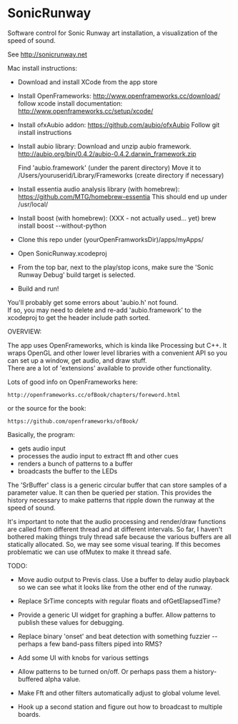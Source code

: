 # SonicRunway

Software control for Sonic Runway art installation, a visualization of the
speed of sound.  

See http://sonicrunway.net

Mac install instructions:

- Download and install XCode from the app store

- Install OpenFrameworks:  http://www.openframeworks.cc/download/
  follow xcode install documentation:  http://www.openframeworks.cc/setup/xcode/

- Install ofxAubio addon:  https://github.com/aubio/ofxAubio
  Follow git install instructions

- Install aubio library:
  Download and unzip aubio framework.
  http://aubio.org/bin/0.4.2/aubio-0.4.2.darwin_framework.zip

  Find 'aubio.framework' (under the parent directory)
  Move it to /Users/youruserid/Library/Frameworks (create directory if necessary)

- Install essentia audio analysis library (with homebrew):
    https://github.com/MTG/homebrew-essentia
    This should end up under /usr/local/

- Install boost (with homebrew):
    (XXX - not actually used... yet)
    brew install boost --without-python

- Clone this repo under (yourOpenFramworksDir)/apps/myApps/

- Open SonicRunway.xcodeproj

- From the top bar, next to the play/stop icons, make sure the 
  'Sonic Runway Debug' build target is selected.

- Build and run! 

You'll probably get some errors about 'aubio.h' not found.  
If so, you may need to delete and re-add 'aubio.framework' to 
the xcodeproj to get the header include path sorted.

OVERVIEW:

The app uses OpenFrameworks, which is kinda like Processing but C++.
It wraps OpenGL and other lower level libraries with a convenient
API so you can set up a window, get audio, and draw stuff.  
There are a lot of 'extensions' available to provide other 
functionality.  

Lots of good info on OpenFrameworks here:

    http://openframeworks.cc/ofBook/chapters/foreword.html

or the source for the book:

    https://github.com/openframeworks/ofBook/

Basically, the program:
  - gets audio input
  - processes the audio input to extract fft and other cues
  - renders a bunch of patterns to a buffer
  - broadcasts the buffer to the LEDs

The 'SrBuffer' class is a generic circular buffer that can store
samples of a parameter value.  It can then be queried per station.
This provides the history necessary to make patterns that ripple
down the runway at the speed of sound.  

It's important to note that the audio processing and render/draw
functions are called from different thread and at different 
intervals.  So far, I haven't bothered making things truly 
thread safe because the various buffers are all statically 
allocated. So, we may see some visual tearing.  If this becomes 
problematic we can use ofMutex to make it thread safe.


TODO:

- Move audio output to Previs class.  Use a buffer to delay audio playback
  so we can see what it looks like from the other end of the runway.

- Replace SrTime concepts with regular floats and ofGetElapsedTime?

- Provide a generic UI widget for graphing a buffer.  Allow patterns
  to publish these values for debugging.

- Replace binary 'onset' and beat detection with something fuzzier --
  perhaps a few band-pass filters piped into RMS?

- Add some UI with knobs for various settings

- Allow patterns to be turned on/off.  Or perhaps pass them a history-
  buffered alpha value.

- Make Fft and other filters automatically adjust to global volume level.

- Hook up a second station and figure out how to broadcast to multiple
  boards.
